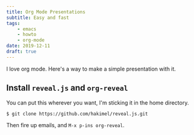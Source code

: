 ```yaml
---
title: Org Mode Presentations
subtitle: Easy and fast
tags:
	- emacs
	- howto
	- org-mode
date: 2019-12-11
draft: true
---
```


I love org mode.  Here's a way to make a simple presentation with it.

## Install `reveal.js` and `org-reveal`

You can put this wherever you want, I'm sticking it in the home directory.

```bash
$ git clone https://github.com/hakimel/reveal.js.git
```

Then fire up emails, and `M-x p-ins org-reveal`.
